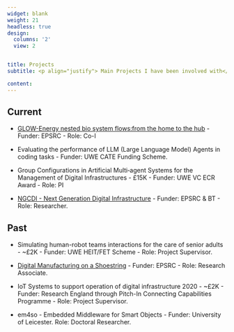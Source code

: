 ```yaml
---
widget: blank
weight: 21
headless: true
design:
  columns: '2'
  view: 2


title: Projects
subtitle: <p align="justify"> Main Projects I have been involved with</p>

content:
---
```


## Current

* [GLOW-Energy nested bio system flows:from the home to the hub](https://gow.epsrc.ukri.org/NGBOViewGrant.aspx?GrantRef=EP/V041770/1) - Funder: EPSRC - Role: Co-I

* Evaluating the performance of LLM (Large Language Model) Agents in coding tasks - Funder: UWE CATE Funding Scheme.
  
* Group Configurations in Artificial Multi‐agent Systems for the Management of Digital
Infrastructures - £15K - Funder: UWE VC ECR Award - Role: PI
  
* [NGCDI - Next Generation Digital Infrastructure](https://gow.epsrc.ukri.org/NGBOViewGrant.aspx?GrantRef=EP/R004935/1) - Funder: EPSRC & BT - Role: Researcher.

## Past

* Simulating human-robot teams interactions for the care of senior adults - ~£2K - Funder: UWE HEIT/FET Scheme - Role: Project Supervisor.

* [Digital Manufacturing on a Shoestring](https://gow.epsrc.ukri.org/NGBOViewGrant.aspx?GrantRef=EP/R032777/1) - Funder: EPSRC - Role: Research Associate.

* IoT Systems to support operation of digital infrastructure 2020 - ~£2K - Funder: Research England through Pitch-In Connecting Capabilities Programme  - Role: Project Supervisor.

* em4so - Embedded Middleware for Smart Objects - Funder: University of Leicester. Role: Doctoral Researcher.

